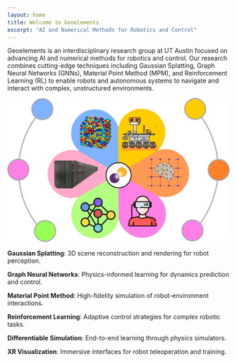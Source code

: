 ```yaml
---
layout: home
title: Welcome to Geoelements
excerpt: "AI and Numerical Methods for Robotics and Control"
---
```


Geoelements is an interdisciplinary research group at UT Austin focused on advancing AI and numerical methods for robotics and control. Our research combines cutting-edge techniques including Gaussian Splatting, Graph Neural Networks (GNNs), Material Point Method (MPM), and Reinforcement Learning (RL) to enable robots and autonomous systems to navigate and interact with complex, unstructured environments.

<div class="content-wrapper">
  <div class="image-container">
    <img src="/images/geoelements/geoelements.png" alt="Geoelements Research">
  </div>
  <div class="text-container">
    <p><b>Gaussian Splatting</b>: 3D scene reconstruction and rendering for robot perception.</p>
    <p><b>Graph Neural Networks</b>: Physics-informed learning for dynamics prediction and control.</p>
    <p><b>Material Point Method</b>: High-fidelity simulation of robot-environment interactions.</p>
    <p><b>Reinforcement Learning</b>: Adaptive control strategies for complex robotic tasks.</p>
    <p><b>Differentiable Simulation</b>: End-to-end learning through physics simulators.</p>
    <p><b>XR Visualization</b>: Immersive interfaces for robot teleoperation and training.</p>
  </div>
</div>
